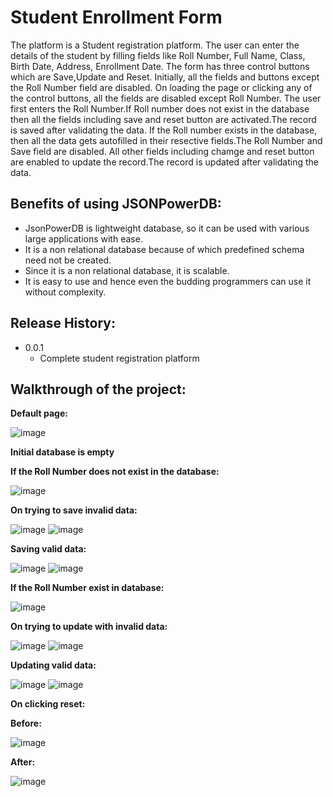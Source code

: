 # Student Enrollment Form
The platform is a Student registration platform. The user can enter the details of the student by filling fields like Roll Number, Full Name, Class, Birth Date, Address, Enrollment Date. The form has three control buttons which are Save,Update and Reset. Initially, all the fields and buttons except the Roll Number field are disabled. On loading the page or clicking any of the control buttons, all the fields are disabled except Roll Number. The user first enters the Roll Number.If Roll number does not exist in the database then all the fields including save and reset button are activated.The record is saved after validating the data. If the Roll number exists in the database, then all the data gets autofilled in their resective fields.The Roll Number and Save field are disabled. All other fields including chamge and reset button are enabled to update the record.The record is updated after validating the data.
## Benefits of using JSONPowerDB:
- JsonPowerDB is lightweight database, so it can be used with various large applications with ease. 
- It is a non relational database because of which predefined schema need not be created. 
- Since it is a non relational database, it is scalable.
- It is easy to use and hence even the budding programmers can use it without complexity. 
## Release History:
- 0.0.1
   - Complete student registration platform
   
## Walkthrough of the project:
**Default page:**

![image](https://user-images.githubusercontent.com/80119277/217292065-7fe3a5f9-0e38-414b-ae56-6a50192388e7.png)

**Initial database is empty**

**If the Roll Number does not exist in the database:**

![image](https://user-images.githubusercontent.com/80119277/217293068-d7919cdf-43ab-4d76-834b-2e8015ce6429.png)

**On trying to save invalid data:**

![image](https://user-images.githubusercontent.com/80119277/217293740-dc413d57-fc6f-4a54-b492-74a0a0034153.png)
![image](https://user-images.githubusercontent.com/80119277/217295752-423b84c6-03db-4ac1-8e91-4f0a29479546.png)

**Saving valid data:**

![image](https://user-images.githubusercontent.com/80119277/217295999-53ce2138-531a-4aec-a15a-4901c66e99e3.png)
![image](https://user-images.githubusercontent.com/80119277/217296263-96053b8f-559d-47f6-8c91-72ee58fbe24c.png)

**If the Roll Number exist in database:**

![image](https://user-images.githubusercontent.com/80119277/217296539-cd26215e-c143-47ef-b600-587113994192.png)

**On trying to update with invalid data:**

![image](https://user-images.githubusercontent.com/80119277/217296722-33eada7d-a42b-46d1-bdfe-7050764434cd.png)
![image](https://user-images.githubusercontent.com/80119277/217297304-b7b0dcbb-b7e0-4e12-916c-07d9f2a41a7b.png)

**Updating valid data:**

![image](https://user-images.githubusercontent.com/80119277/217297586-d4c15b78-a1b9-48e3-96ae-8909b6faeb77.png)
![image](https://user-images.githubusercontent.com/80119277/217297859-daa1b57c-4196-48fa-862c-bde3b9b531d7.png)

**On clicking reset:**

**Before:**

![image](https://user-images.githubusercontent.com/80119277/217298077-4152e861-5d13-49e8-8376-e593ec2820a6.png)

**After:**

![image](https://user-images.githubusercontent.com/80119277/217298182-10caf5d7-97c5-4fa1-9182-29f2b7afc1be.png)


